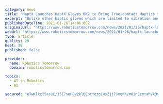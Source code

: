 ```yaml
---
category: news
title: "HaptX Launches HaptX Gloves DK2 to Bring True-contact Haptics to VR and Robotics"
excerpt: "Unlike other haptic gloves which are limited to vibration and force feedback, HaptX Gloves physically displace the user's skin the way a real object would. They deliver unprecedented realism, with more than 130 points of tactile feedback per hand."
publishedDateTime: 2021-01-26T14:06:00Z
originalUrl: "https://www.roboticstomorrow.com/news/2021/01/26/haptx-launches-haptx-gloves-dk2-to-bring-true-contact-haptics-to-vr-and-robotics/16149/"
webUrl: "https://www.roboticstomorrow.com/news/2021/01/26/haptx-launches-haptx-gloves-dk2-to-bring-true-contact-haptics-to-vr-and-robotics/16149/"
type: article
quality: 29
heat: 29
published: false

provider:
  name: Robotics Tomorrow
  domain: roboticstomorrow.com

topics:
  - AI in Robotics
  - AI

secured: "eTwKlkxI5asUC/15I7suH8v2klBEptYgtg1WsZjj78mgKK/m6inCcmtahVk3y4EYqjaDuvAEs67Ou5GgjdIsPVIMxTVDcdhXIAjdswdvC796J+eIGP4h9MWEg2Kg+g7R5wmu5AgKkAyWmqCbcCdae8fhNYVzLiJvnEi2/Gm6pvVDRiZE4L9cq+mPcfEAC9ZRjEexodFCfP/LQDzn2rCornJLcqKbMzEZOivngMscUCDyvQAhbc6QcEyFlOBYevucrNOAK/8Uxrqm3ZCbXvnyLSRSisy5SKIcnhNe5ihcXpBzEzEtBL1pgFCW89AaENdOSC8BeBiwp0XnGcuA/WgKzmNTizOIrBTdDb9lNNS6Dh8=;ddk6312gjUt+M2QK2IlIQA=="
---
```


